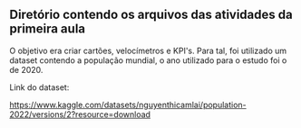 ## Diretório contendo os arquivos das atividades da primeira aula

O objetivo era criar cartões, velocímetros e KPI's. Para tal, foi utilizado um dataset contendo a população mundial, o ano utilizado para o estudo foi o de 2020.

Link do dataset:

https://www.kaggle.com/datasets/nguyenthicamlai/population-2022/versions/2?resource=download

